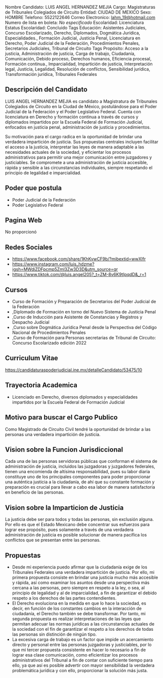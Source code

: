 Nombre Candidato: LUIS ANGEL HERNANDEZ MEJIA
Cargo: Magistraturas de Tribunales Colegiados de Circuito
Entidad: CIUDAD DE MEXICO
Sexo: HOMBRE
Telefono: 5522122646
Correo Electronico: lahm_19@hotmail.com
Numero de lista en boleta: *No especificado*
Escolaridad: Licenciatura
Estatus Escolaridad: Concluido
Tags Educación: Asistentes Judiciales, Concurso Escolarizado, Derecho, Diplomados, Dogmática Jurídica, Especialidades., Formación Judicial, Justicia Penal, Licenciatura en Derecho, Poder Judicial de la Federación, Procedimientos Penales, Secretarios Judiciales, Tribunal de Circuito
Tags Propósito: Acceso a la justicia, Administración de justicia, Carga de trabajo, Ciudadanía, Comunicación, Debido proceso, Derechos humanos, Eficiencia procesal, Formación continua., Imparcialidad, Impartición de justicia, Interpretación legal, Justicia, Legalidad, Resolución de conflictos, Sensibilidad jurídica, Transformación jurídica, Tribunales Federales


## Descripción del Candidato 

LUIS ANGEL HERNANDEZ MEJIA es candidato a Magistratura de Tribunales Colegiados de Circuito en la Ciudad de México, postulándose para el Poder Judicial de la Federación y el Poder Legislativo Federal. Cuenta con licenciatura en Derecho y formación continua a través de cursos y diplomados impartidos por la Escuela Federal de Formación Judicial, enfocados en justicia penal, administración de justicia y procedimientos.

Su motivación para el cargo radica en la oportunidad de brindar una verdadera impartición de justicia. Sus propuestas centrales incluyen facilitar el acceso a la justicia, interpretar las leyes de manera adaptable a las necesidades actuales de la sociedad, y eficientar los procesos administrativos para permitir una mejor comunicación entre juzgadores y justiciables. Se compromete a una administración de justicia accesible, rápida y sensible a las circunstancias individuales, siempre respetando el principio de legalidad e imparcialidad.


## Poder que postula

- Poder Judicial de la Federación
- Poder Legislativo Federal


## Pagina Web

No proporcionó


## Redes Sociales

- https://www.facebook.com/share/1KhKvwCF9b/?mibextid=wwXIfr
- https://www.instagram.com/luis_hdzme?igsh=MWdiZDFpcmp5Zml3Zw3D3D&utm_source=qr
- https://www.tiktok.com/@luis.angel205?_t=ZM-8v6K9tIpqdD&_r=1


## Cursos

- Curso de Formación y Preparación de Secretarios del Poder Judicial de la Federación
- ,Diplomado de Formación en torno del Nuevo Sistema de Justicia Penal
- ,Curso de Inducción para Asistente de Constancias y Registros y Despacho Judicial
- ,Curso sobre Dogmática Jurídica Penal desde la Perspectiva del Código Nacional de Procedimientos Penales
- ,Curso de Formación para Personas secretarias de Tribunal de Circuito: Concurso Escolarizado edición 2022


## Curriculum Vitae

https://candidaturaspoderjudicial.ine.mx/detalleCandidato/53475/10


## Trayectoria Academica

- Licenciado en Derecho, diversos diplomados y especialidades impartidos por la Escuela Federal de Formación Judicial


## Motivo para buscar el Cargo Publico

Como Magistrado de Circuito Civil tendré la oportunidad de brindar a las personas una verdadera impartición de justicia.


## Vision sobre la Funcion Jurisdiccional

Cada una de las personas servidoras públicas que conforman el sistema de administración de justicia, incluidos las juzgadoras y juzgadores federales, tienen una encomienda de altísima responsabilidad, pues su labor diaria constituye uno de los principales componentes para poder proporcionar una auténtica justicia a la ciudadanía, de ahí que su constante formación y preparación es crucial para llevar a cabo esa labor de manera satisfactoria en beneficio de las personas.


## Vision sobre la Imparticion de Justicia

La justicia debe ser para todos y todas las personas, sin exclusión alguna. Por ello es que el Estado Mexicano debe concentrar sus esfuerzos para lograr ese propósito, pues solamente a través de una verdadera administración de justicia es posible solucionar de manera pacífica los conflictos que se presentan entre las personas.


## Propuestas

- Desde mi experiencia puedo afirmar que la ciudadanía exige de los Tribunales Federales una verdadera impartición de justicia. Por ello, mi primera propuesta consiste en brindar una justicia mucho más accesible y rápida, así como examinar los asuntos desde una perspectiva más cercana a las personas, pero siempre en respeto a la ley, o sea, al principio de legalidad y al de imparcialidad, a fin de garantizar el debido respeto a los derechos de las partes contendientes.
- El Derecho evoluciona en la medida en que lo hace la sociedad, es decir, en función de los constantes cambios en la interacción de ciudadanía, el Derecho también se debe transformar. Por tanto, mi segunda propuesta es realizar interpretaciones de las leyes que permitan adecuar las normas jurídicas a las circunstancias actuales de la sociedad con el fin de garantizar el respeto a los derechos de todas las personas sin distinción de ningún tipo.
- La excesiva carga de trabajo es un factor que impide un acercamiento directo y personal entre las personas juzgadoras y justiciables, por lo que mi tercer propuesta consistente en hacer lo necesario a fin de lograr esa clase comunicación, como eficientizar los procesos administrativos del Tribunal a fin de contar con suficiente tiempo para ello, ya que así es posible advertir con mayor sensibilidad la verdadera problemática jurídica y con ello, proporcionar la solución más justa.

